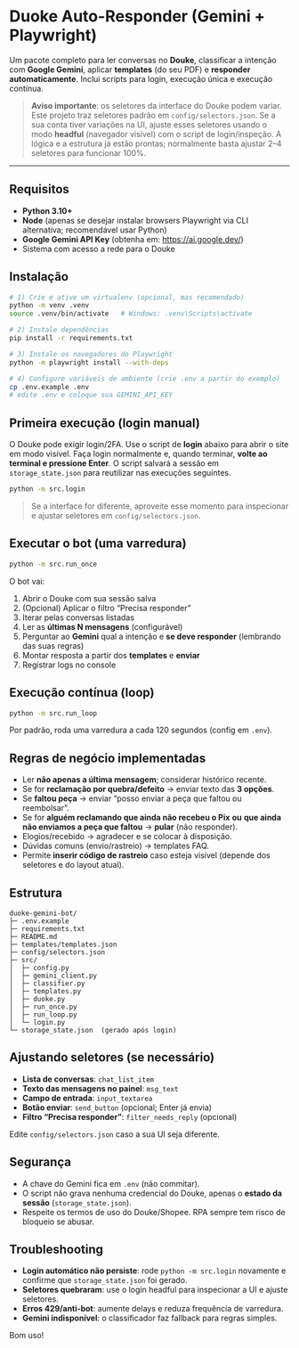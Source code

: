 # Duoke Auto-Responder (Gemini + Playwright)

Um pacote completo para ler conversas no **Douke**, classificar a intenção com **Google Gemini**, 
aplicar **templates** (do seu PDF) e **responder automaticamente**. Inclui scripts para login, 
execução única e execução contínua.

> **Aviso importante**: os seletores da interface do Douke podem variar. Este projeto traz seletores
padrão em `config/selectors.json`. Se a sua conta tiver variações na UI, ajuste esses seletores usando
o modo **headful** (navegador visível) com o script de login/inspeção. A lógica e a estrutura já estão
prontas; normalmente basta ajustar 2–4 seletores para funcionar 100%.

---

## Requisitos

- **Python 3.10+**
- **Node** (apenas se desejar instalar browsers Playwright via CLI alternativa; recomendável usar Python)
- **Google Gemini API Key** (obtenha em: https://ai.google.dev/)
- Sistema com acesso a rede para o Douke

## Instalação

```bash
# 1) Crie e ative um virtualenv (opcional, mas recomendado)
python -m venv .venv
source .venv/bin/activate   # Windows: .venv\Scripts\activate

# 2) Instale dependências
pip install -r requirements.txt

# 3) Instale os navegadores do Playwright
python -m playwright install --with-deps

# 4) Configure variáveis de ambiente (crie .env a partir do exemplo)
cp .env.example .env
# edite .env e coloque sua GEMINI_API_KEY
```

## Primeira execução (login manual)

O Douke pode exigir login/2FA. Use o script de **login** abaixo para abrir o site em modo visível.
Faça login normalmente e, quando terminar, **volte ao terminal e pressione Enter**. O script salvará
a sessão em `storage_state.json` para reutilizar nas execuções seguintes.

```bash
python -m src.login
```

> Se a interface for diferente, aproveite esse momento para inspecionar e ajustar seletores em `config/selectors.json`.

## Executar o bot (uma varredura)

```bash
python -m src.run_once
```

O bot vai:
1) Abrir o Douke com sua sessão salva
2) (Opcional) Aplicar o filtro “Precisa responder”
3) Iterar pelas conversas listadas
4) Ler as **últimas N mensagens** (configurável)
5) Perguntar ao **Gemini** qual a intenção e **se deve responder** (lembrando das suas regras)
6) Montar resposta a partir dos **templates** e **enviar**
7) Registrar logs no console

## Execução contínua (loop)

```bash
python -m src.run_loop
```
Por padrão, roda uma varredura a cada 120 segundos (config em `.env`).

## Regras de negócio implementadas

- Ler **não apenas a última mensagem**; considerar histórico recente.
- Se for **reclamação por quebra/defeito** → enviar texto das **3 opções**.
- Se **faltou peça** → enviar “posso enviar a peça que faltou ou reembolsar”.
- Se for **alguém reclamando que ainda não recebeu o Pix** **ou** **que ainda não enviamos a peça que faltou** → **pular** (não responder).
- Elogios/recebido → agradecer e se colocar à disposição.
- Dúvidas comuns (envio/rastreio) → templates FAQ.
- Permite **inserir código de rastreio** caso esteja visível (depende dos seletores e do layout atual).

## Estrutura

```
duoke-gemini-bot/
├─ .env.example
├─ requirements.txt
├─ README.md
├─ templates/templates.json
├─ config/selectors.json
├─ src/
│  ├─ config.py
│  ├─ gemini_client.py
│  ├─ classifier.py
│  ├─ templates.py
│  ├─ duoke.py
│  ├─ run_once.py
│  ├─ run_loop.py
│  └─ login.py
└─ storage_state.json  (gerado após login)
```

## Ajustando seletores (se necessário)

- **Lista de conversas**: `chat_list_item`
- **Texto das mensagens no painel**: `msg_text`
- **Campo de entrada**: `input_textarea`
- **Botão enviar**: `send_button` (opcional; Enter já envia)
- **Filtro “Precisa responder”**: `filter_needs_reply` (opcional)

Edite `config/selectors.json` caso a sua UI seja diferente.

## Segurança

- A chave do Gemini fica em `.env` (não commitar).
- O script não grava nenhuma credencial do Douke, apenas o **estado da sessão** (`storage_state.json`).
- Respeite os termos de uso do Douke/Shopee. RPA sempre tem risco de bloqueio se abusar.

## Troubleshooting

- **Login automático não persiste**: rode `python -m src.login` novamente e confirme que `storage_state.json` foi gerado.
- **Seletores quebraram**: use o login headful para inspecionar a UI e ajuste seletores.
- **Erros 429/anti‑bot**: aumente delays e reduza frequência de varredura.
- **Gemini indisponível**: o classificador faz fallback para regras simples.

Bom uso!
